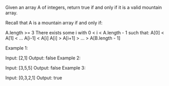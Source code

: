 Given an array A of integers, return true if and only if it is a valid mountain array.

Recall that A is a mountain array if and only if:

A.length >= 3
There exists some i with 0 < i < A.length - 1 such that:
A[0] < A[1] < ... A[i-1] < A[i]
A[i] > A[i+1] > ... > A[B.length - 1]
 

Example 1:

Input: [2,1]
Output: false
Example 2:

Input: [3,5,5]
Output: false
Example 3:

Input: [0,3,2,1]
Output: true
